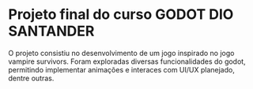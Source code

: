 # Projeto final do curso GODOT DIO SANTANDER

O projeto consistiu no desenvolvimento de um jogo inspirado no jogo vampire survivors. Foram exploradas diversas funcionalidades do godot, permitindo implementar animações e interaces com UI/UX planejado, dentre outras.
